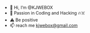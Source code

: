 - 👋 Hi, I’m @KJWEBOX
- 🌱 Passion in Coding and Hacking 🔥☠️
- ⚠️ Be positive
- 📫 reach me kjwebox@gmail.com
